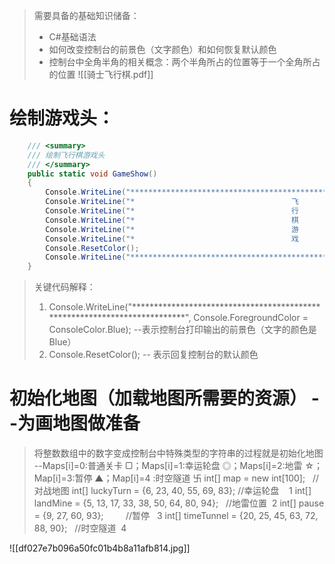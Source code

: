 >需要具备的基础知识储备：
>- C#基础语法
>- 如何改变控制台的前景色（文字颜色）和如何恢复默认颜色
>- 控制台中全角半角的相关概念：两个半角所占的位置等于一个全角所占的位置
![[骑士飞行棋.pdf]]
# 绘制游戏头：
```c#
    /// <summary>
    /// 绘制飞行棋游戏头
    /// </summary>
    public static void GameShow()
    {
        Console.WriteLine("**************************************************************************", Console.ForegroundColor = ConsoleColor.Blue);
        Console.WriteLine("*                                   飞                                   *", Console.ForegroundColor = ConsoleColor.Yellow);
        Console.WriteLine("*                                   行                                   *", Console.ForegroundColor = ConsoleColor.Green);
        Console.WriteLine("*                                   棋                                   *", Console.ForegroundColor = ConsoleColor.Red);
        Console.WriteLine("*                                   游                                   *", Console.ForegroundColor = ConsoleColor.Gray);
        Console.WriteLine("*                                   戏                                   *", Console.ForegroundColor = ConsoleColor.Green);
        Console.ResetColor();
        Console.WriteLine("**************************************************************************");
    }
```
>关键代码解释：
>1.  Console.WriteLine("**************************************************************************", Console.ForegroundColor = ConsoleColor.Blue);      --表示控制台打印输出的前景色（文字的颜色是Blue）
>2. Console.ResetColor();    -- 表示回复控制台的默认颜色

# 初始化地图（加载地图所需要的资源） --为画地图做准备
> 将整数数组中的数字变成控制台中特殊类型的字符串的过程就是初始化地图
--Maps[i]=0:普通关卡 ▢；Maps[i]=1:幸运轮盘  ◎；Maps[i]=2:地雷 ☆；Map[i]=3:暂停 ▲；Map[i]=4 :时空隧道 卐
>int[] map = new int[100];   //对战地图
>int[] luckyTurn = {6, 23, 40, 55, 69, 83}; //幸运轮盘    1
>int[] landMine = {5, 13, 17, 33, 38, 50, 64, 80, 94};   //地雷位置  2
>int[] pause = {9, 27, 60, 93};         //暂停   3
>int[] timeTunnel = {20, 25, 45, 63, 72, 88, 90};   //时空隧道  4

![[df027e7b096a50fc01b4b8a11afb814.jpg]]





















